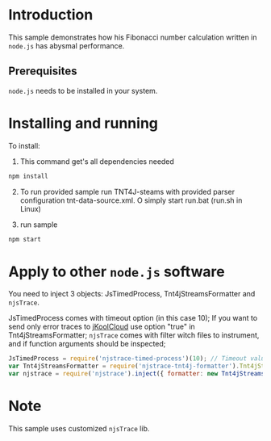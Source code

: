 # Introduction

This sample demonstrates how his Fibonacci number calculation written in `node.js` has abysmal performance.

## Prerequisites

`node.js` needs to be installed in your system.

# Installing and running

To install:

1) This command get's all dependencies needed
```cmd
npm install
```

2) To run provided sample run TNT4J-steams with provided parser configuration tnt-data-source.xml.
O simply start run.bat (run.sh in Linux)

3) run sample 
```cmd
npm start
```

# Apply to other `node.js` software

You need to inject 3 objects: JsTimedProcess, Tnt4jStreamsFormatter and `njsTrace`.

JsTimedProcess comes with timeout option (in this case 10);
If you want to send only error traces to [jKoolCloud](https://www.jkoolcloud.com) use option "true" in Tnt4jStreamsFormatter;
`njsTrace` comes with filter witch files to instrument, and if function arguments should be inspected;

```js
JsTimedProcess = require('njstrace-timed-process')(10); // Timeout value
var Tnt4jStreamsFormatter = require('njstrace-tnt4j-formatter').Tnt4jStreamsFormatter;							// ################# Tnt4JFormatter
var njstrace = require('njstrace').inject({	formatter: new Tnt4jStreamsFormatter("true"), inspectArgs: false, files: ['**/*.js', '*.js', '!**/node_modules/**'],});
```

# Note

This sample uses customized `njsTrace` lib.